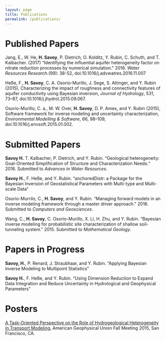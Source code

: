 ```yaml
---
layout: page
title: Publications
permalink: /publications/
---
```


# Published Papers
Jang, E., W. He, **H. Savoy**, P. Dietrich, O. Kolditz, Y. Rubin, C. Schuth, and T. Kalbacher. (2017) “Identifying the influential aquifer heterogeneity factor on nitrate reduction processes by numerical simulation." 2016. *Water Resources Research*.(99): 38-52, doi:10.1016/j.advwatres.2016.11.007

Heße, F., **H. Savoy**, C. A. Osorio-Murillo, J. Sege, S. Attinger, and Y. Rubin (2015), Characterizing the impact of roughness and connectivity features of aquifer conductivity using Bayesian inversion, *Journal of Hydrology*, 531, 73–87, doi:10.1016/j.jhydrol.2015.09.067.

Osorio-Murillo, C. a., M. W. Over, **H. Savoy**, D. P. Ames, and Y. Rubin (2015), Software framework for inverse modeling and uncertainty characterization, *Environmental Modelling & Software*, 66, 98–109, doi:10.1016/j.envsoft.2015.01.002.


# Submitted Papers
**Savoy H.** T. Kalbacher, P. Dietrich, and Y. Rubin. “Geological heterogeneity: Goal-Oriented Simplification of Structure and Characterization Needs.“ 2016. Submitted to *Advances in Water Resources*.

**Savoy H.**, F. Heße, and Y. Rubin. “anchoredDistr: a Package for the Bayesian Inversion of Geostatistical Parameters with Multi-type and Multi-scale Data“

Osorio-Murrilo, C., **H. Savoy**, and Y. Rubin. “Managing forward models in an inverse modeling framework through a master driver approach." 2016. Submitted to *Computers and Geosciences*.

Wang, C., **H. Savoy**, C. Osorio-Murillo, X. Li, H. Zhu, and Y. Rubin. “Bayesian inverse modeling for probabilistic site characterization of shallow soil-tunneling system." 2015. Submitted to *Mathematical Geology*.

# Papers in Progress
**Savoy, H.**, P. Renard, J. Straubhaar, and Y. Rubin. “Applying Bayesian Inverse Modeling to Multipoint Statistics”

**Savoy H.**, F. Heße, and Y. Rubin. “Using Dimension Reduction to Expand Data Integration and Reduce Uncertainty in Hydrological and Geophysical Parameters"


# Posters

[A Task-Oriented Perspective on the Role of Hydrogeological Heterogeneity in Transport Modeling](../assets/savoy_agu2015.pdf), American Geophysical Union Fall Meeting 2015, San Francisco, CA.

